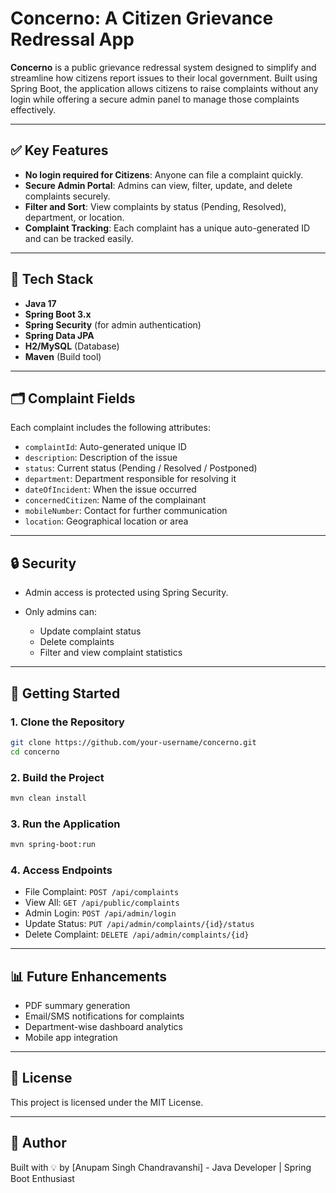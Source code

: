 # Concerno: A Citizen Grievance Redressal App

**Concerno** is a public grievance redressal system designed to simplify and streamline how citizens report issues to their local government. Built using Spring Boot, the application allows citizens to raise complaints without any login while offering a secure admin panel to manage those complaints effectively.

---

## ✅ Key Features

* **No login required for Citizens**: Anyone can file a complaint quickly.
* **Secure Admin Portal**: Admins can view, filter, update, and delete complaints securely.
* **Filter and Sort**: View complaints by status (Pending, Resolved), department, or location.
* **Complaint Tracking**: Each complaint has a unique auto-generated ID and can be tracked easily.

---

## 🧱 Tech Stack

* **Java 17**
* **Spring Boot 3.x**
* **Spring Security** (for admin authentication)
* **Spring Data JPA**
* **H2/MySQL** (Database)
* **Maven** (Build tool)

---

## 🗂️ Complaint Fields

Each complaint includes the following attributes:

* `complaintId`: Auto-generated unique ID
* `description`: Description of the issue
* `status`: Current status (Pending / Resolved / Postponed)
* `department`: Department responsible for resolving it
* `dateOfIncident`: When the issue occurred
* `concernedCitizen`: Name of the complainant
* `mobileNumber`: Contact for further communication
* `location`: Geographical location or area

---

## 🔒 Security

* Admin access is protected using Spring Security.
* Only admins can:

  * Update complaint status
  * Delete complaints
  * Filter and view complaint statistics

---

## 🚀 Getting Started

### 1. Clone the Repository

```bash
git clone https://github.com/your-username/concerno.git
cd concerno
```

### 2. Build the Project

```bash
mvn clean install
```

### 3. Run the Application

```bash
mvn spring-boot:run
```

### 4. Access Endpoints

* File Complaint: `POST /api/complaints`
* View All: `GET /api/public/complaints`
* Admin Login: `POST /api/admin/login`
* Update Status: `PUT /api/admin/complaints/{id}/status`
* Delete Complaint: `DELETE /api/admin/complaints/{id}`

---

## 📊 Future Enhancements

* PDF summary generation
* Email/SMS notifications for complaints
* Department-wise dashboard analytics
* Mobile app integration

---

## 📘 License

This project is licensed under the MIT License.

---

## 👤 Author

Built with 💡 by \[Anupam Singh Chandravanshi] - Java Developer | Spring Boot Enthusiast

